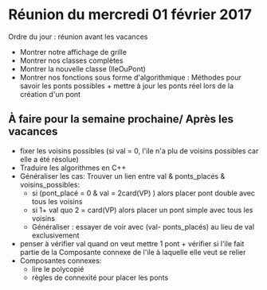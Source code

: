# Réunion du mercredi 01 février 2017

Ordre du jour : réunion avant les vacances
- Montrer notre affichage de grille
- Montrer nos classes complètes
- Montrer la nouvelle classe (IleOuPont)
- Montrer nos fonctions sous forme d'algorithmique : Méthodes pour savoir les ponts possibles + mettre à jour les ponts réel lors de la création d'un pont

## À faire pour la semaine prochaine/ Après les vacances
- fixer les voisins possibles (si val = 0, l'ile n'a plu de voisins possibles car elle a été résolue)
- Traduire les algorithmes en C++
- Généraliser les cas: Trouver un lien entre val & ponts_placés & voisins_possibles:
  - si (pont_placé = 0 & val = 2card(VP) ) alors placer pont double avec tous les voisins
  - si 1+ val quo 2 = card(VP) alors placer un pont simple avec tous les voisins
  - Généraliser : essayer de voir avec (val- ponts_placés) au lieu de val exclusivement
- penser à vérifier val quand on veut mettre 1 pont + vérifier si l'ile fait partie de la Composante connexe de l'ile à laquelle elle veut se relier
- Composantes connexes:
  - lire le polycopié
  - règles de connexité pour placer les ponts
